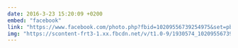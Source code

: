```yaml
---
date: 2016-3-23 15:20:09 +0200
embed: "facebook"
link: "https://www.facebook.com/photo.php?fbid=10209556739254975&set=pb.1222205615.-2207520000.1464873028.&type=3&theater"
img: "https://scontent-frt3-1.xx.fbcdn.net/v/t1.0-9/1930574_10209556739254975_2410754505990217025_n.jpg?oh=43b7483f820735dd28499ea2f13bfad8&oe=595FF67C"
---
```

